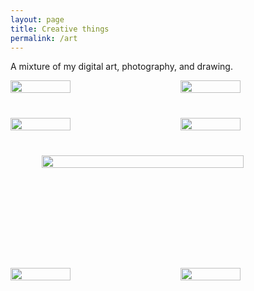 ```yaml
---
layout: page
title: Creative things
permalink: /art
---
```


<style>

.gallery {
	display: flex;
	flex-wrap: wrap;
	justify-content: center;
	gap: 40px;
}

.s1 { width: 80%; }
.s2 { width: calc(50% - 20px); }
.s3 { width: calc(33% - 50px); }

.black {
	background: black;
	border-radius: 5px;
	inset: 10%;
}
.o {
	border-radius: 100%;
}

canvas {
	width: 100%;
	height: 100%;
	border-radius: inherit;
}

</style>


A mixture of my digital art, photography, and drawing.


<div class="gallery">
	<img class="s2" src="{{ site.github.url }}/art/siamese.png"/>
	<img class="s2" src="{{ site.github.url }}/art/cafe-roi.png"/>
	<!--  -->
	<img class="s2" src="{{ site.github.url }}/art/Robin.png"/>
	<img class="s2" src="{{ site.github.url }}/art/Quail.png"/>
	<!--  -->
	<img class="s1" src="{{ site.github.url }}/art/louie-et-garon.jpg"/>
	<!--  -->
	<div class="black s2 o"><canvas joe="3" width="600" height="600"></canvas></div>
	<div class="black s1 o"><canvas joe="2" width="600" height="600"></canvas></div>
	<!--  -->
	<div class="black s2"><canvas joe="4" width="600" height="600"></canvas></div>
	<div class="black s2"><canvas joe="5" width="600" height="600"></canvas></div>
	<!--  -->
	<img class="s2" src="{{ site.github.url }}/art/bubble.jpg"/>
	<img class="s2" src="{{ site.github.url }}/art/bold-and-brash.jpg"/>
</div>


<script src="{{ site.github.url }}/projects/joes-experience/color-utils.js"></script>
<script src="{{ site.github.url }}/projects/joes-experience/global.js"></script>
<script src="{{ site.github.url }}/projects/joes-experience/main.js"></script>
<script src="{{ site.github.url }}/projects/joes-experience/0.motif.js"></script>
<script src="{{ site.github.url }}/projects/joes-experience/1.genesis.js"></script>
<script src="{{ site.github.url }}/projects/joes-experience/2.earth.js"></script>
<script src="{{ site.github.url }}/projects/joes-experience/3.church.js"></script>
<script src="{{ site.github.url }}/projects/joes-experience/4.crescendo.js"></script>
<script src="{{ site.github.url }}/projects/joes-experience/5.dessert.js"></script>

<script>

window.canvasClasses = {
	0: Poster,
	1: Genesis,
	2: Earth,
	3: Church,
	4: Crescendo,
	5: Dessert,
}
window.addEventListener('load', event => {
	main = new Controller()
	main.start()
	main.t = 2e5

	document.querySelectorAll('.gallery canvas').forEach(el => {
		let nums = el.getAttribute('joe').split(/\s+/).map(Number)
		for (i of nums) {
			console.log(i, el)
			main.canvases[i] = new window.canvasClasses[i](el)
		}

	})
})

</script>
